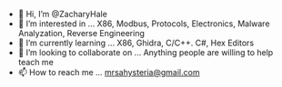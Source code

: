 - 👋 Hi, I’m @ZacharyHale
- 👀 I’m interested in ... X86, Modbus, Protocols, Electronics, Malware Analyzation, Reverse Engineering
- 🌱 I’m currently learning ... X86, Ghidra, C/C++. C#, Hex Editors
- 💞️ I’m looking to collaborate on ... Anything people are willing to help teach me
- 📫 How to reach me ... mrsahysteria@gmail.com
